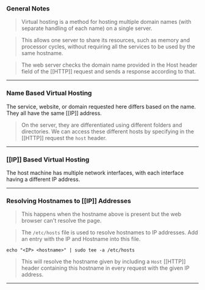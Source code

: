
### General Notes

> Virtual hosting is a method for hosting multiple domain names (with separate handling of each name) on a single server.

> This allows one server to share its resources, such as memory and processor cycles, without requiring all the services to be used by the same hostname.

> The web server checks the domain name provided in the Host header field of the [[HTTP]] request and sends a response according to that.

---

### Name Based Virtual Hosting

The service, website, or domain requested here differs based on the name. They all have the same [[IP]] address.

> On the server, they are differentiated using different folders and directories.
> We can access these different hosts by specifying in the [[HTTP]] request the `host` header.

---

### [[IP]] Based Virtual Hosting

The host machine has multiple network interfaces, with each interface having a different IP address.

---
### Resolving Hostnames to [[IP]] Addresses

> This happens when the hostname above is present but the web browser can't resolve the page.

> The `/etc/hosts` file is used to resolve hostnames to IP addresses.
> Add an entry with the IP and Hostname into this file.
```
echo "<IP> <hostname>" | sudo tee -a /etc/hosts
```

> This will resolve the hostname given by including a `Host` [[HTTP]] header containing this hostname in every request with the given IP address.

---
